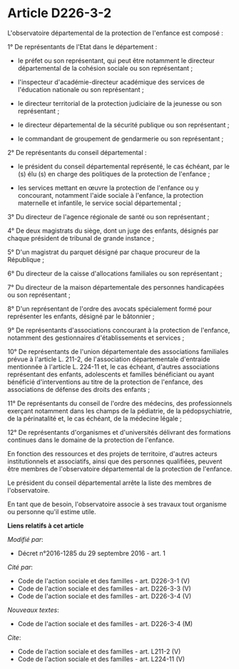 # Article D226-3-2

L'observatoire départemental de la protection de l'enfance est composé : 

1° De représentants de l'Etat dans le département :

- le préfet ou son représentant, qui peut être notamment le directeur départemental de la cohésion sociale ou son
représentant ;

- l'inspecteur d'académie-directeur académique des services de l'éducation nationale ou son représentant ;

- le directeur territorial de la protection judiciaire de la jeunesse ou son représentant ;

- le directeur départemental de la sécurité publique ou son représentant ;

- le commandant de groupement de gendarmerie ou son représentant ; 

2° De représentants du conseil départemental :

- le président du conseil départemental représenté, le cas échéant, par le (s) élu (s) en charge des politiques de la
protection de l'enfance ;

- les services mettant en œuvre la protection de l'enfance ou y concourant, notamment l'aide sociale à l'enfance, la
protection maternelle et infantile, le service social départemental ; 

3° Du directeur de l'agence régionale de santé ou son représentant ; 

4° De deux magistrats du siège, dont un juge des enfants, désignés par chaque président de tribunal de grande instance ; 

5° D'un magistrat du parquet désigné par chaque procureur de la République ; 

6° Du directeur de la caisse d'allocations familiales ou son représentant ; 

7° Du directeur de la maison départementale des personnes handicapées ou son représentant ; 

8° D'un représentant de l'ordre des avocats spécialement formé pour représenter les enfants, désigné par le bâtonnier ; 

9° De représentants d'associations concourant à la protection de l'enfance, notamment des gestionnaires d'établissements et
services ; 

10° De représentants de l'union départementale des associations familiales prévue à l'article L. 211-2, de l'association
départementale d'entraide mentionnée à l'article L. 224-11 et, le cas échéant, d'autres associations représentant des
enfants, adolescents et familles bénéficiant ou ayant bénéficié d'interventions au titre de la protection de l'enfance, des
associations de défense des droits des enfants ; 

11° De représentants du conseil de l'ordre des médecins, des professionnels exerçant notamment dans les champs de la
pédiatrie, de la pédopsychiatrie, de la périnatalité et, le cas échéant, de la médecine légale ; 

12° De représentants d'organismes et d'universités délivrant des formations continues dans le domaine de la protection de
l'enfance. 

En fonction des ressources et des projets de territoire, d'autres acteurs institutionnels et associatifs, ainsi que des
personnes qualifiées, peuvent être membres de l'observatoire départemental de la protection de l'enfance. 

Le président du conseil départemental arrête la liste des membres de l'observatoire. 

En tant que de besoin, l'observatoire associe à ses travaux tout organisme ou personne qu'il estime utile.

**Liens relatifs à cet article**

_Modifié par_:

  - Décret n°2016-1285 du 29 septembre 2016 - art. 1

_Cité par_:

  - Code de l'action sociale et des familles - art. D226-3-1 (V)
  - Code de l'action sociale et des familles - art. D226-3-3 (V)
  - Code de l'action sociale et des familles - art. D226-3-4 (V)

_Nouveaux textes_:

  - Code de l'action sociale et des familles - art. D226-3-4 (M)

_Cite_:

  - Code de l'action sociale et des familles - art. L211-2 (V)
  - Code de l'action sociale et des familles - art. L224-11 (V)
